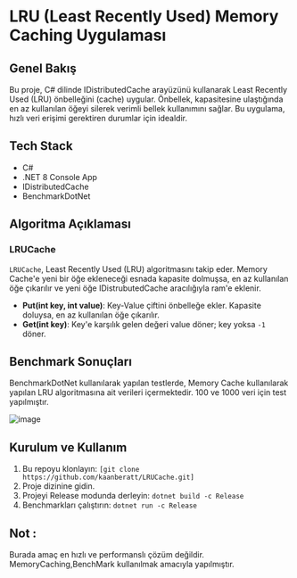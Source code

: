 # LRU (Least Recently Used) Memory Caching Uygulaması

## Genel Bakış

Bu proje, C# dilinde IDistributedCache arayüzünü kullanarak Least Recently Used (LRU) önbelleğini (cache) uygular. Önbellek, kapasitesine ulaştığında en az kullanılan öğeyi silerek verimli bellek kullanımını sağlar. Bu uygulama, hızlı veri erişimi gerektiren durumlar için idealdir.

## Tech Stack

- C#
- .NET 8 Console App
- IDistributedCache
- BenchmarkDotNet

## Algoritma Açıklaması

### LRUCache

`LRUCache`, Least Recently Used (LRU) algoritmasını takip eder. Memory Cache'e yeni bir öğe ekleneceği esnada kapasite dolmuşsa, en az kullanılan öğe çıkarılır ve yeni öğe IDistrubutedCache aracılığıyla ram'e eklenir.

- **Put(int key, int value)**: Key-Value çiftini önbelleğe ekler. Kapasite doluysa, en az kullanılan öğe çıkarılır.
- **Get(int key)**: Key'e karşılık gelen değeri value döner; key yoksa `-1` döner.

## Benchmark Sonuçları

BenchmarkDotNet kullanılarak yapılan testlerde, Memory Cache kullanılarak yapılan LRU algoritmasına ait verileri içermektedir.
100 ve 1000 veri için test yapılmıştır.

![image](https://github.com/user-attachments/assets/09ad188f-e94e-4aeb-ad5b-f90fa15bbd99)

## Kurulum ve Kullanım

1. Bu repoyu klonlayın: `[git clone https://github.com/kaanberatt/LRUCache.git]`
2. Proje dizinine gidin.
3. Projeyi Release modunda derleyin: `dotnet build -c Release`
4. Benchmarkları çalıştırın: `dotnet run -c Release`

## Not : 

Burada amaç en hızlı ve performanslı çözüm değildir. 
MemoryCaching,BenchMark kullanılmak amacıyla yapılmıştır.
